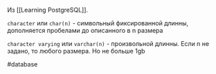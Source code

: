 Из [[Learning PostgreSQL]].

`character` или `char(n)` - символьный фиксированной длинны, дополняется пробелами до описанного в  n размера

`character varying` или `varchar(n)` - произвольной длинны. Если n не задано, то любого размера. Но не больше 1gb

#database